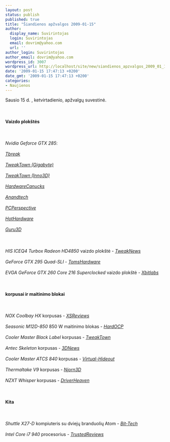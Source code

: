 ```yaml
---
layout: post
status: publish
published: true
title: "Šiandienos apžvalgos 2009-01-15"
author:
  display_name: Suvirintojas
  login: Suvirintojas
  email: dovrim@yahoo.com
  url: ''
author_login: Suvirintojas
author_email: dovrim@yahoo.com
wordpress_id: 3007
wordpress_url: http://localhost/site/new/siandienos_apzvalgos_2009_01_15/
date: '2009-01-15 17:47:13 +0200'
date_gmt: '2009-01-15 17:47:13 +0200'
categories:
- Naujienos
---
```

<p>Sausio 15 d. , ketvirtadienio, apžvalgų suvestinė.<br />
<br><br />
<br><b>Vaizdo plokštės</b><br />
<br><br />
<br><i>Nvidia Geforce GTX 285</i>:<br />
<br><i><a class="ns" href="http://www.tbreak.com/articles/40/1/Zotac-GTX285-AMP-Edition/Page1.html">Tbreak</a></i><br />
<br><i><a class="ns" href="http://www.tweaktown.com/reviews/1715/gigabyte_geforce_gtx_285_graphics_card/index.html">TweakTown (Gigabyte)</a></i><br />
<br><i><a class="ns" href="http://www.tweaktown.com/reviews/1716/inno3d_geforce_gtx_285_overclock_graphics_card/index.html">TweakTown (Inno3D)</a></i><br />
<br><i><a class="ns" href="http://www.hardwarecanucks.com/forum/hardware-canucks-reviews/13847-evga-geforce-gtx-285-1gb-ssc-edition-review.html">HardwareCanucks</a></i><br />
<br><i><a class="ns" href="http://www.anandtech.com/video/showdoc.aspx?i=3501">Anandtech</a></i><br />
<br><i><a class="ns" href="http://www.pcper.com/article.php?aid=660&amp;type=expert">PCPerspective</a></i><br />
<br><i><a class="ns" href="http://hothardware.com/Articles/NVIDIA-GeForce-GTX-285-Unveiled/">HotHardware</a></i><br />
<br><i><a class="ns" href="http://www.guru3d.com/article/geforce-gtx-285-review--3way-sli/">Guru3D</a></i><br />
<br><br />
<br><i>HIS ICEQ4 Turbox Radeon HD4850</i> vaizdo plokštė - <i><a class="ns" href="http://www.tweaknews.net/reviews/his_iceq4_hd4850_turbox_videocard/">TweakNews</a></i><br />
<br><i>GeForce GTX 295 Quad-SLI</i> - <i><a class="ns" href="http://www.tomshardware.com/reviews/geforce-gtx-295,2123.html">TomsHardware</a></i><br />
<br><i>EVGA GeForce GTX 260 Core 216 Superclocked</i> vaizdo plokštė - <i><a class="ns" href="http://www.xbitlabs.com/articles/video/display/evga-geforce-gtx260-216-55nm.html">Xbitlabs</a></i><br />
<br><br />
<br><b>korpusai ir maitinimo blokai</b><br />
<br><br />
<br><i>NOX Coolbay HX</i> korpusas - <i><a class="ns" href="http://www.xsreviews.co.uk/reviews/cases/nox-coolbay-hx/">XSReviews</a></i><br />
<br><i>Seasonic M12D-850</i> 850 W maitinimo blokas - <i><a class="ns" href="http://enthusiast.hardocp.com/article.html?art=MTU5MCwxLCxoZW50aHVzaWFzdA==">HardOCP</a></i><br />
<br><i>Cooler Master Black Label</i> korpusas - <i><a class="ns" href="http://www.tweaktown.com/reviews/1714/cooler_master_black_label_limited_edition_cosmos_chassis/index.html">TweakTown</a></i><br />
<br><i>Antec Skeleton</i> korpusas - <i><a class="ns" href="http://www.3dnews.ru/cooling/antec_skeleton/">3DNews</a></i><br />
<br><i>Cooler Master ATCS 840</i> korpusas - <i><a class="ns" href="http://virtual-hideout.net/reviews/CoolerMaster_ATCS840/index.shtml">Virtual-Hideout</a></i><br />
<br><i>Thermaltake V9</i> korpusas - <i><a class="ns" href="http://bjorn3d.com/read.php?cID=1464">Njorn3D</a></i><br />
<br><i>NZXT Whisper</i> korpusas - <i><a class="ns" href="http://www.driverheaven.net/reviews.php?reviewid=702">DriverHeaven</a></i><br />
<br><br />
<br><b>Kita</b><br />
<br><br />
<br><i>Shuttle X27-D</i> kompiuteris su dviejų branduolių Atom - <i><a class="ns" href="http://www.bit-tech.net/hardware/2009/01/15/shuttle-x27-d-atom-dual-core-sff-review/1">Bit-Tech</a></i><br />
<br><i>Intel Core i7 940</i> procesorius - <i><a class="ns" href="http://www.trustedreviews.com/cpu-memory/review/2009/01/15/Intel-Core-i7-940/p1">TrustedReviews</a></i><br />
<br><br />
<br><br />
<br></p>
